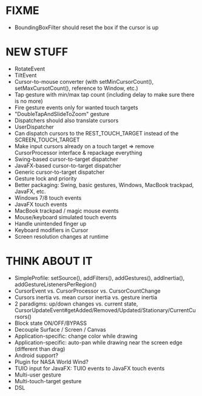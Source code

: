 # FIXME

* BoundingBoxFilter should reset the box if the cursor is up

# NEW STUFF

* RotateEvent
* TiltEvent
* Cursor-to-mouse converter (with setMinCursorCount(), setMaxCursotCount(), reference to Window, etc.)
* Tap gesture with min/max tap count (including delay to make sure there is no more)
* Fire gesture events only for wanted touch targets
* "DoubleTapAndSlideToZoom" gesture
* Dispatchers should also translate cursors
* UserDispatcher
* Can dispatch cursors to the REST_TOUCH_TARGET instead of the SCREEN_TOUCH_TARGET
* Make input cursors already on a touch target => remove CursorProcessor interface & repackage everything
* Swing-based cursor-to-target dispatcher
* JavaFX-based cursor-to-target dispatcher
* Generic cursor-to-target dispatcher
* Gesture lock and priority
* Better packaging: Swing, basic gestures, Windows, MacBook trackpad, JavaFX, etc.
* Windows 7/8 touch events
* JavaFX touch events
* MacBook trackpad / magic mouse events
* Mouse/keyboard simulated touch events
* Handle unintended finger up
* Keyboard modifiers in Cursor
* Screen resolution changes at runtime

# THINK ABOUT IT

* SimpleProfile: setSource(), addFilters(), addGestures(), addInertia(), addGestureListenersPerRegion()
* CursorEvent vs. CursorProcessor vs. CursorCountChange
* Cursors inertia vs. mean cursor inertia vs. gesture inertia
* 2 paradigms: up/down changes vs. current state, CursorUpdateEvent#getAdded/Removed/Updated/Stationary/CurrentCursors()
* Block state ON/OFF/BYPASS
* Decouple Surface / Screen / Canvas
* Application-specific: change color while drawing
* Application-specific: auto-pan while drawing near the screen edge (different than drag)
* Android support?
* Plugin for NASA World Wind?
* TUIO input for JavaFX: TUIO events to JavaFX touch events
* Multi-user gesture
* Multi-touch-target gesture
* DSL

